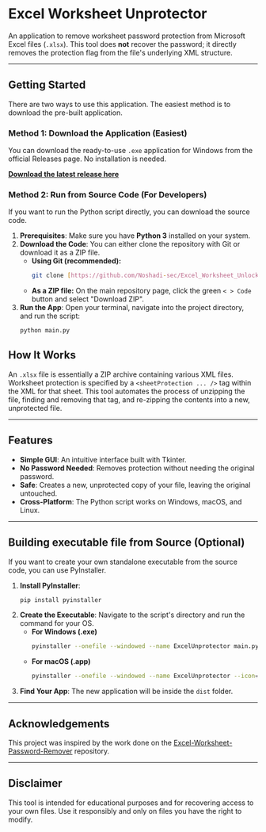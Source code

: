 # Excel Worksheet Unprotector

An application to remove worksheet password protection from Microsoft Excel files (`.xlsx`). This tool does **not** recover the password; it directly removes the protection flag from the file's underlying XML structure.



---

## Getting Started

There are two ways to use this application. The easiest method is to download the pre-built application.

### Method 1: Download the Application (Easiest)

You can download the ready-to-use `.exe` application for Windows from the official Releases page. No installation is needed.

**[Download the latest release here](https://github.com/Noshadi-sec/Excel_Worksheet_Unlocker/releases)**

### Method 2: Run from Source Code (For Developers)

If you want to run the Python script directly, you can download the source code.

1.  **Prerequisites**: Make sure you have **Python 3** installed on your system.
2.  **Download the Code**: You can either clone the repository with Git or download it as a ZIP file.
    * **Using Git (recommended):**
        ```bash
        git clone [https://github.com/Noshadi-sec/Excel_Worksheet_Unlocker.git](https://github.com/Noshadi-sec/Excel_Worksheet_Unlocker.git)
        ```
    * **As a ZIP file:** On the main repository page, click the green `< > Code` button and select "Download ZIP".
3.  **Run the App**: Open your terminal, navigate into the project directory, and run the script:
    ```bash
    python main.py
    ```
## How It Works

An `.xlsx` file is essentially a ZIP archive containing various XML files. Worksheet protection is specified by a `<sheetProtection ... />` tag within the XML for that sheet. This tool automates the process of unzipping the file, finding and removing that tag, and re-zipping the contents into a new, unprotected file.

---

## Features

* **Simple GUI**: An intuitive interface built with Tkinter.
* **No Password Needed**: Removes protection without needing the original password.
* **Safe**: Creates a new, unprotected copy of your file, leaving the original untouched.
* **Cross-Platform**: The Python script works on Windows, macOS, and Linux.

---

## Building executable file from Source (Optional)

If you want to create your own standalone executable from the source code, you can use PyInstaller.

1.  **Install PyInstaller**:
    ```bash
    pip install pyinstaller
    ```
2.  **Create the Executable**: Navigate to the script's directory and run the command for your OS.
    * **For Windows (.exe)**
        ```bash
        pyinstaller --onefile --windowed --name ExcelUnprotector main.py
        ```
    * **For macOS (.app)**
        ```bash
        pyinstaller --onefile --windowed --name ExcelUnprotector --icon=your_icon.icns main.py
        ```
3.  **Find Your App**: The new application will be inside the `dist` folder.

---

## Acknowledgements

This project was inspired by the work done on the [Excel-Worksheet-Password-Remover](https://github.com/aziascreations/Excel-Worksheet-Password-Remover) repository.

---

## Disclaimer

This tool is intended for educational purposes and for recovering access to your own files. Use it responsibly and only on files you have the right to modify.